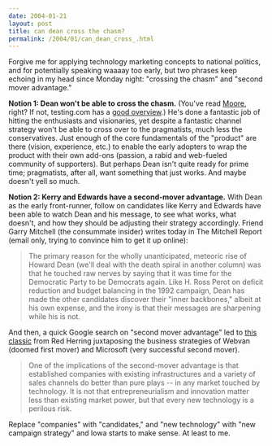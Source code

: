 ```yaml
---
date: 2004-01-21
layout: post
title: can dean cross the chasm?
permalink: /2004/01/can_dean_cross_.html
---
```


Forgive me for applying technology marketing concepts to national politics, and for potentially speaking waaaay too early, but two phrases keep echoing in my head since Monday night: "crossing the chasm" and "second mover advantage."

**Notion 1: Dean won't be able to cross the chasm.** (You've read [Moore](http://www.amazon.com/exec/obidos/tg/detail/-/0060517123/statingtheobviouA/), right? If not, testing.com has a [good overview](http://www.testing.com/writings/reviews/moore-chasm.html).) He's done a fantastic job of hitting the enthusiasts and visionaries, yet despite a fantastic channel strategy won't be able to cross over to the pragmatists, much less the conservatives. Just enough of the core fundamentals of the "product" are there (vision, experience, etc.) to enable the early adopters to wrap the product with their own add-ons (passion, a rabid and web-fueled community of supporters). But perhaps Dean isn't quite ready for prime time; pragmatists, after all, want something that just works. And maybe doesn't yell so much.

**Notion 2: Kerry and Edwards have a second-mover advantage.** With Dean as the early front-runner, follow on candidates like Kerry and Edwards have been able to watch Dean and his message, to see what works, what doesn't, and how they should be adjusting their strategy accordingly. Friend Garry Mitchell (the consummate insider) writes today in The Mitchell Report (email only, trying to convince him to get it up online):

> The primary reason for the wholly unanticipated, meteoric rise of Howard Dean (we'll deal with the death spiral in another column) was that he touched raw nerves by saying that it was time for the Democratic Party to be Democrats again. Like H. Ross Perot on deficit reduction and budget balancing in the 1992 campaign, Dean has made the other candidates discover their "inner backbones," albeit at his own expense, and the irony is that their messages are sharpening while his is not.

And then, a quick Google search on "second mover advantage" led to [this classic](http://www.redherring.com/Article.aspx?f=Articles/Archive/mag/issue102/300020030.xml&hed=From%20the%20editor) from Red Herring juxtaposing the business strategies of Webvan (doomed first mover) and Microsoft (very successful second mover).

> One of the implications of the second-mover advantage is that established companies with existing infrastructures and a variety of sales channels do better than pure plays -- in any market touched by technology. It is not that entrepreneurialism and innovation matter less than existing market power, but that every new technology is a perilous risk.

Replace "companies" with "candidates," and "new technology" with "new campaign strategy" and Iowa starts to make sense. At least to me.
